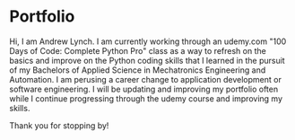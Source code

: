 # Portfolio

Hi, I am Andrew Lynch.
I am currently working through an udemy.com "100 Days of Code: Complete Python Pro" class as a way to refresh on the basics and improve
  on the Python coding skills that I learned in the pursuit of my Bachelors of Applied Science in Mechatronics Engineering and Automation.
I am perusing a career change to application development or software engineering.
I will be updating and improving my portfolio often while I continue progressing through the udemy course and improving my skills.

Thank you for stopping by!
